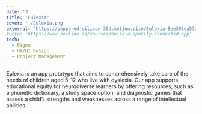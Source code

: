 ```yaml
---
date: '3'
title: 'Eulexia'
cover: './Eulexia.png'
external: 'https://peppered-silicon-35d.notion.site/Eulexia-8ee393ea57d74317a56273fc3ca99291'
# cta: 'https://www.newline.co/courses/build-a-spotify-connected-app'
tech:
  - Figma
  - UX/UI Design
  - Project Management
---
```


Eulexia is an app prototype that aims to comprehensively take care of the needs of children aged 5-12 who live with dyslexia. Our app supports educational equity for neurodiverse learners by offering resources, such as a phonetic dictionary, a study space option, and diagnostic games that assess a child’s strengths and weaknesses across a range of intellectual abilities.
